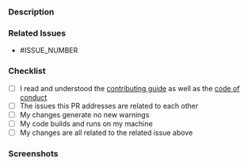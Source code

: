 <!--- IMPORTANT: If this PR addresses multiple unrelated issues, it will be closed until separated. -->

### Description

<!--- REQUIRED: Describe what changed in detail -->

### Related Issues

<!--- REQUIRED: Tag all related issues (e.g. * #123) -->
<!--- If this PR resolves the issue please specify (e.g. * closes #123) -->
<!--- If this PR addresses multiple issues, these issues must be related to one other -->

* #ISSUE_NUMBER

### Checklist

<!--- Add things that are not yet implemented above -->

- [ ] I read and understood the [contributing guide](https://github.com/dscyrescotti/Memola/blob/main/CONTRIBUTING.md) as well as the [code of conduct](https://github.com/dscyrescotti/Memola/blob/main/CODE_OF_CONDUCT.md)
- [ ] The issues this PR addresses are related to each other
- [ ] My changes generate no new warnings
- [ ] My code builds and runs on my machine
- [ ] My changes are all related to the related issue above

### Screenshots

<!--- REQUIRED: if issue is UI related -->

<!--- IMPORTANT: Fill out all required fields. Otherwise we might close this PR temporarily -->